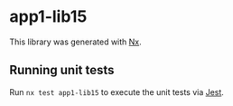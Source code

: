 # app1-lib15

This library was generated with [Nx](https://nx.dev).

## Running unit tests

Run `nx test app1-lib15` to execute the unit tests via [Jest](https://jestjs.io).
